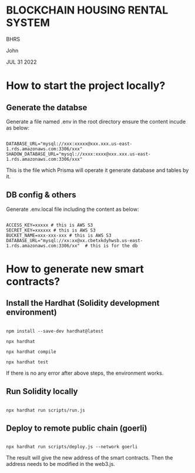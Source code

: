 BLOCKCHAIN HOUSING RENTAL SYSTEM
========================

BHRS

John

JUL 31 2022


How to start the project locally?
========================

Generate the databse
--------

Generate a file named .env in the root directory ensure the content incude as below:

```shell

DATABASE_URL="mysql://xxx:xxxxx@xxx.xxx.us-east-1.rds.amazonaws.com:3306/xxx"
SHADOW_DATABASE_URL="mysql://xxxx:xxxx@xxx.xxx.us-east-1.rds.amazonaws.com:3306/xxx"

```

This is the file which Prisma will operate it generate database and tables by it.

DB config & others
------

Generate .env.local file including the content as below:

```shell

ACCESS_KEY=xxxxx # this is AWS S3
SECRET_KEY=xxxxxx # this is AWS S3
BUCKET_NAME=xxx-xxx-xxx # this is AWS S3
DATABASE_URL="mysql://xx:xx@xx.cbetxkdyhwsb.us-east-1.rds.amazonaws.com:3306/xx"  # this is for the db 

```

How to generate new smart contracts?
====================================

Install the Hardhat (Solidity development environment)
----

```shell

npm install --save-dev hardhat@latest

npx hardhat

npx hardhat compile

npx hardhat test

```

If there is no any error after above steps, the environment works.

Run Solidity locally
---

```shell

npx hardhat run scripts/run.js

```


Deploy to remote public chain (goerli)
----

```shell

npx hardhat run scripts/deploy.js --network goerli

```

The result will give the new address of the smart contracts. Then the address needs to be modified in the web3.js.